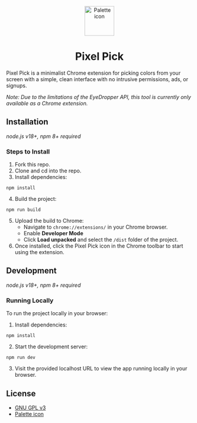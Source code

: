 <div align="center">
  <img alt="Palette icon" src="https://em-content.zobj.net/source/whatsapp/390/artist-palette_1f3a8.png" width="80" />
</div>
<h1 align="center">Pixel Pick</h1>

Pixel Pick is a minimalist Chrome extension for picking colors from your screen with a simple, clean interface with no intrusive permissions, ads, or signups.

*Note: Due to the limitations of the EyeDropper API, this tool is currently only available as a Chrome extension.*

## Installation
*node.js v18+, npm 8+ required*

### Steps to Install

1. Fork this repo.
2. Clone and cd into the repo.
3. Install dependencies:
```
npm install
```
4. Build the project:
```
npm run build
```
5. Upload the build to Chrome:
   - Navigate to `chrome://extensions/` in your Chrome browser.
   - Enable **Developer Mode**
   - Click **Load unpacked** and select the `/dist` folder of the project.
6. Once installed, click the Pixel Pick icon in the Chrome toolbar to start using the extension.

## Development
*node.js v18+, npm 8+ required*

### Running Locally

To run the project locally in your browser:

1. Install dependencies:
```
npm install
```
2. Start the development server:
```
npm run dev
```
3. Visit the provided localhost URL to view the app running locally in your browser.

## License
* [GNU GPL v3](LICENSE)
* [Palette icon](https://emojipedia.org/whatsapp/2.24.2.76/artist-palette)
